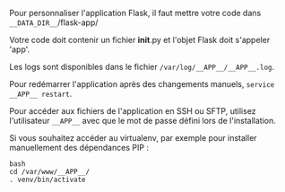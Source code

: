 Pour personnaliser l'application Flask, il faut mettre votre code dans `__DATA_DIR__`/flask-app/

Votre code doit contenir un fichier __init__.py et l'objet Flask doit s'appeler 'app'.

Les logs sont disponibles dans le fichier `/var/log/__APP__/__APP__.log`.

Pour redémarrer l'application après des changements manuels, `service __APP__ restart`.

Pour accéder aux fichiers de l'application en SSH ou SFTP, utilisez l'utilisateur `__APP__` avec que le mot de passe défini lors de l'installation. 

Si vous souhaitez accéder au virtualenv, par exemple pour installer manuellement des dépendances PIP :

```
bash
cd /var/www/__APP__/
. venv/bin/activate
```
